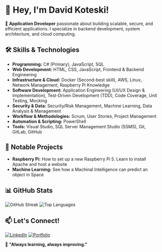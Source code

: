 # 👋 Hey, I'm David Koteski!

🚀 **Application Developer** passionate about building scalable, secure, and efficient applications. I specialize in backend development, system architecture, and cloud computing.

## 🛠️ Skills & Technologies
- **Programming:** C# (Primary), JavaScript, SQL
- **Web Development:** HTML, CSS, JavaScript, Frontend & Backend Engineering
- **Infrastructure & Cloud:** Docker (Second-best skill), AWS, Linux, Network Management, Raspberry Pi Knowledge
- **Software Development:** Application Engineering (UI/UX Design & Implementation), Test-Driven Development (TDD), Code Coverage, Unit Testing, Mocking
- **Security & Data:** Security/Risk Management, Machine Learning, Data Analysis & Management
- **Workflow & Methodologies:** Scrum, User Stories, Project Management
- **Automation & Scripting:** PowerShell
- **Tools:** Visual Studio, SQL Server Management Studio (SSMS), Git, GitLab, GitHub

## 🌟 Notable Projects
- **Raspberry Pi:** How to set up a new Raspberry Pi 5. Learn to install Apache and host a website
- **Machine Learning:** See how a Machinal Intelligence can predict an object in Space

## 📊 GitHub Stats
![GitHub Streak](https://streak-stats.demolab.com?user=seakyy&theme=github-dark-blue)
![Top Languages](https://github-readme-stats.vercel.app/api/top-langs/?username=seakyy&layout=compact)

## 📫 Let's Connect!
[![LinkedIn](https://img.shields.io/badge/LinkedIn-%230077B5.svg?style=flat&logo=linkedin&logoColor=white)](https://www.linkedin.com/in/david-koteski-22534128b/)
[![Portfolio](https://img.shields.io/badge/Portfolio-%231572B6.svg?style=flat&logo=Firefox&logoColor=white)](https://seakyy.github.io/)

🎯 **"Always learning, always improving."**

